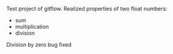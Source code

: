 Test project of gitflow. Realized properties of two float numbers:
* sum
* multiplication
* division

Division by zero bug fixed